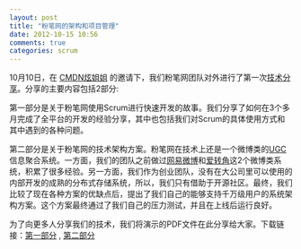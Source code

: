 ```yaml
---
layout: post
title: "粉笔网的架构和项目管理"
date: 2012-10-15 10:56
comments: true
categories: scrum
---
```



10月10日，在 [CMDN炫姐姐](http://weibo.com/cmdnclub) 的邀请下，我们粉笔网团队对外进行了第一次[技术分享](http://hui.csdn.net/MeetingInfo.aspx?MID=137)。分享的主要内容包括2部分:

第一部分是关于粉笔网使用Scrum进行快速开发的故事。我们分享了如何在3个多月完成了全平台的开发的经验分享，其中也包括我们对Scrum的具体使用方式和其中遇到的各种问题。

第二部分是关于粉笔网的技术架构方案。粉笔网在技术上还是一个微博类的[UGC](http://baike.baidu.com/view/713949.htm)信息聚合系统。一方面，我们的团队之前做过[网易微博](http://t.163.com)和[爱转角](http://izhuanjiao.com)这2个微博类系统，积累了很多经验。另一方面，我们作为创业团队，没有在大公司里可以使用的内部开发的成熟的分布式存储系统，所以，我们只有借助于开源社区。最终，我们比较了现在各种方案的优缺点后，提出了我们自己的能够支持千万级用户的系统架构方案。这个方案最终通过了我们自己的压力测试，并且在上线后运行良好。

为了向更多人分享我们的技术，我们将演示的PDF文件在此分享给大家。下载链接：<a href="/assets/fenbi-scrum.pdf">第一部分</a> , <a href="/assets/fenbi-arch.pdf">第二部分</a>


